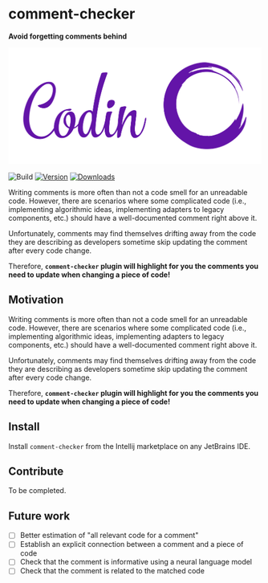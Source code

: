 # comment-checker

**Avoid forgetting comments behind**

![coding-logo](src/main/resources/logo.png)


![Build](https://github.com/matanper/comments-plugin/workflows/Build/badge.svg)
[![Version](https://img.shields.io/jetbrains/plugin/v/PLUGIN_ID.svg)](https://plugins.jetbrains.com/plugin/PLUGIN_ID)
[![Downloads](https://img.shields.io/jetbrains/plugin/d/PLUGIN_ID.svg)](https://plugins.jetbrains.com/plugin/PLUGIN_ID)

<!-- Plugin description -->
Writing comments is more often than not a code smell for an unreadable code.
However, there are scenarios where some complicated code (i.e., implementing algorithmic ideas, implementing adapters to legacy components, etc.) should have a well-documented comment right above it.

Unfortunately, comments may find themselves drifting away from the code they are describing as developers sometime skip updating the comment after every code change.

Therefore, **`comment-checker` plugin will highlight for you the comments you need to update when changing a piece of code!**
<!-- Plugin description end -->


## Motivation ##
Writing comments is more often than not a code smell for an unreadable code.
However, there are scenarios where some complicated code (i.e., implementing algorithmic ideas, implementing adapters to legacy components, etc.) should have a well-documented comment right above it.

Unfortunately, comments may find themselves drifting away from the code they are describing as developers sometime skip updating the comment after every code change.

Therefore, **`comment-checker` plugin will highlight for you the comments you need to update when changing a piece of code!**

## Install ##
Install `comment-checker` from the Intellij marketplace on any JetBrains IDE.

## Contribute ##
To be completed.

## Future work ##

- [ ] Better estimation of "all relevant code for a comment"
- [ ] Establish an explicit connection between a comment and a piece of code
- [ ] Check that the comment is informative using a neural language model
- [ ] Check that the comment is related to the matched code